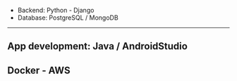 - Backend: Python - Django
- Database: PostgreSQL / MongoDB
-------------------------------------
App development: Java / AndroidStudio
-------------------------------------
Docker - AWS
-------------------------------------



  
